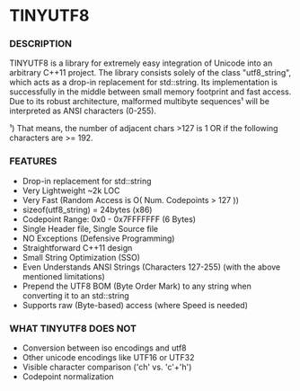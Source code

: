 # TINYUTF8

### DESCRIPTION
TINYUTF8 is a library for extremely easy integration of Unicode into an arbitrary C++11 project.
The library consists solely of the class "utf8_string", which acts as a drop-in replacement for std::string.
Its implementation is successfully in the middle between small memory footprint and fast access.
Due to its robust architecture, malformed multibyte sequences¹ will be interpreted as ANSI characters (0-255).

¹) That means, the number of adjacent chars >127 is 1 OR if the following characters are >= 192.

### FEATURES
- Drop-in replacement for std::string
- Very Lightweight ~2k LOC
- Very Fast (Random Access is O( Num. Codepoints > 127 ))
- sizeof(utf8_string) = 24bytes (x86)
- Codepoint Range: 0x0 - 0x7FFFFFFF (6 Bytes)
- Single Header file, Single Source file
- NO Exceptions (Defensive Programming)
- Straightforward C++11 design
- Small String Optimization (SSO)
- Even Understands ANSI Strings (Characters 127-255) (with the above mentioned limitations)
- Prepend the UTF8 BOM (Byte Order Mark) to any string when converting it to an std::string
- Supports raw (Byte-based) access (where Speed is needed)

### WHAT TINYUTF8 DOES NOT
- Conversion between iso encodings and utf8
- Other unicode encodings like UTF16 or UTF32
- Visible character comparison ('ch' vs. 'c'+'h')
- Codepoint normalization

